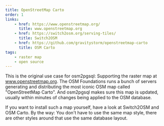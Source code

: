 ```yaml
---
title: OpenStreetMap Carto
order: 1
links:
    - href: https://www.openstreetmap.org/
      title: www.openstreetmap.org
    - href: https://switch2osm.org/serving-tiles/
      title: Switch2OSM
    - href: https://github.com/gravitystorm/openstreetmap-carto
      title: OSM Carto
tags:
    - raster map
    - open source
---
```


This is the original use case for osm2pgsql: Supporting the raster map at
www.openstreetmap.org. The OSM Foundations runs a bunch of servers generating
and distributing the most iconic OSM map called "OpenStreetMap Carto". And
osm2pgsql makes sure this map is updated, usually within minutes of changes
being applied to the OSM database.

If you want to install such a map yourself, have a look at Switch2OSM and OSM
Carto. By the way: You don't have to use the same map style, there are other
styles around that use the same database layout.

